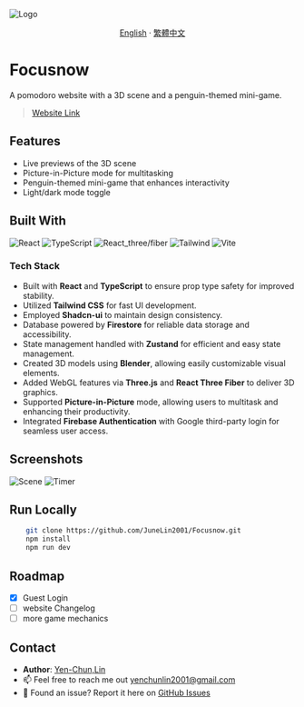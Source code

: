 
![Logo](https://i.imgur.com/dmvHjJo.png)
<div align="center">

[English](./README.md) · [繁體中文](./README_zh-TW.md)

</div>


# Focusnow

A pomodoro website with a 3D scene and a penguin-themed mini-game.
> [Website Link](https://focus-46561.web.app/)

## Features

- Live previews of the 3D scene
- Picture-in-Picture mode for multitasking
- Penguin-themed mini-game that enhances interactivity
- Light/dark mode toggle


## Built With

![React](https://img.shields.io/badge/react-%2320232a.svg?style=for-the-badge&logo=react&logoColor=%2361DAFB)
![TypeScript](https://img.shields.io/badge/typescript-%23007ACC.svg?style=for-the-badge&logo=typescript&logoColor=white)
![React_three/fiber](https://img.shields.io/badge/react_three/fiber-black?style=for-the-badge&logo=react&logoColor=white)
![Tailwind](https://img.shields.io/badge/tailwindcss-%2338B2AC.svg?style=for-the-badge&logo=tailwind-css&logoColor=white)
![Vite](https://img.shields.io/badge/vite-%23FACC15.svg?style=for-the-badge&logo=vite&logoColor=white)


### Tech Stack

- Built with **React** and **TypeScript** to ensure prop type safety for improved stability.
- Utilized **Tailwind CSS** for fast UI development.
- Employed **Shadcn-ui** to maintain design consistency.
- Database powered by **Firestore** for reliable data storage and accessibility.
- State management handled with **Zustand** for efficient and easy state management.
- Created 3D models using **Blender**, allowing easily customizable visual elements.
- Added WebGL features via **Three.js** and **React Three Fiber** to deliver 3D graphics.
- Supported **Picture-in-Picture** mode, allowing users to multitask and enhancing their productivity.
- Integrated **Firebase Authentication** with Google third-party login for seamless user access.

## Screenshots

![Scene](./screenshots/685wGIF.gif)
![Timer](./screenshots/Timer.gif)

## Run Locally

```bash
    git clone https://github.com/JuneLin2001/Focusnow.git
    npm install
    npm run dev
```

## Roadmap
- [x] Guest Login
- [ ] website Changelog
- [ ] more game mechanics
  
## Contact

- **Author**: [Yen-Chun,Lin](https://github.com/JuneLin2001)
- 📫 Feel free to reach me out yenchunlin2001@gmail.com  
- 🐞 Found an issue? Report it here on [GitHub Issues](https://github.com/JuneLin2001/Focusnow/issues)



